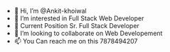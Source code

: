 - 👋 Hi, I’m @Ankit-khoiwal
- 👀 I’m interested in Full Stack Web Developer
- 🌱 Current Position Sr. Full Stack Developer
- 💞️ I’m looking to collaborate on Web Developement
- 📫 You Can reach me on this 7878494207

<!---
Ankit-khoiwal/Ankit-khoiwal is a ✨ special ✨ repository because its `README.md` (this file) appears on your GitHub profile.
You can click the Preview link to take a look at your changes.
--->
